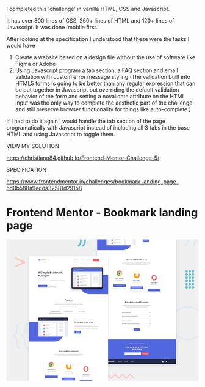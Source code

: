 I completed this 'challenge' in vanilla HTML, CSS and Javascript.

It has over 800 lines of CSS, 260+ lines of HTML and 120+ lines of Javascript. It was done 'mobile first.'

After looking at the specification I understood that these were the tasks I would have

1. Create a website based on a design file without the use of software like Figma or Adobe 
2. Using Javascript program a tab section, a FAQ section and email validation with custom error message styling (The validation built
into HTML5 forms is going to be better than any regular expression that can be put together in Javascript but overriding the default validation behavior of the form and setting a novalidate attribute on the HTML input was the only way to complete the aesthetic part of the challenge and still preserve browser functionality for things like auto-complete.)

If I had to do it again I would handle the tab section of the page programatically with Javascript instead of including 
all 3 tabs in the base HTML and using Javascript to toggle them. 

VIEW MY SOLUTION

https://christiano84.github.io/Frontend-Mentor-Challenge-5/

SPECIFICATION

https://www.frontendmentor.io/challenges/bookmark-landing-page-5d0b588a9edda32581d29158

# Frontend Mentor - Bookmark landing page

![Design preview for the Bookmark landing page coding challenge](./design/desktop-preview.jpg)

